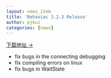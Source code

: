 ```yaml
---
layout: news_item
title: 'Behaviac 3.2.3 Release'
author: pjkui
categories: [news]
---
```



<a href="https://github.com/TencentOpen/behaviac/releases/download/3.2.3/BehaviacSetup_3.2.3.exe">下载地址 &rarr;</a>

- fix bugs in the connecting debugging
- fix compiling errors on linux
- fix bugs in WaitState 